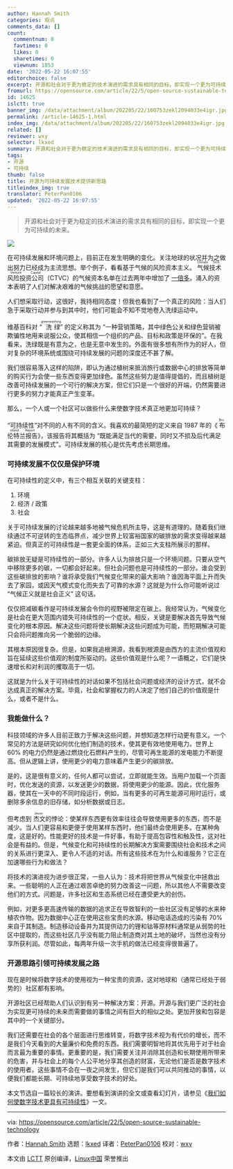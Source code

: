 ```yaml
---
author: Hannah Smith
categories: 观点
comments_data: []
count:
  commentnum: 0
  favtimes: 0
  likes: 0
  sharetimes: 0
  viewnum: 1853
date: '2022-05-22 16:07:55'
editorchoice: false
excerpt: 开源和社会对于更为稳定的技术演进的需求具有相同的目标，即实现一个更为可持续的未来。
fromurl: https://opensource.com/article/22/5/open-source-sustainable-technology
id: 14625
islctt: true
banner_img: /data/attachment/album/202205/22/160753zekl2094033e4igr.jpg
permalink: /article-14625-1.html
index_img: /data/attachment/album/202205/22/160753zekl2094033e4igr.jpg.thumb.jpg
related: []
reviewer: wxy
selector: lkxed
summary: 开源和社会对于更为稳定的技术演进的需求具有相同的目标，即实现一个更为可持续的未来。
tags:
- 开源
- 可持续
thumb: false
title: 开源为可持续发展技术提供新思路
titleindex_img: true
translator: PeterPan0106
updated: '2022-05-22 16:07:55'
---
```



> 
> 开源和社会对于更为稳定的技术演进的需求具有相同的目标，即实现一个更为可持续的未来。
> 
> 
> 


![](/data/attachment/album/202205/22/160753zekl2094033e4igr.jpg)


在可持续发展和环境问题上，目前正在发生明确的变化。关注地球的状况并为之做出努力已经成为主流思想。举个例子，看看基于气候的风险资本主义。<ruby> 气候技术风险投资公司 <rt>  Climate Tech Venture Capital </rt></ruby>（CTVC）的气候资本名单在过去两年中增加了 [一倍多](https://climatetechvc.substack.com/p/-a-running-list-of-climate-tech-vcs?s=w)。涌入的资本表明了人们对解决艰难的气候挑战的愿望和意愿。


人们想采取行动，这很好，我持相同态度！但我也看到了一个真正的风险：当人们急于采取行动并参与到其中时，他们可能会不知不觉地卷入洗绿运动中。


维基百科对 “<ruby> 洗绿 <rt>  greenwashing </rt></ruby>” 的定义称其为 “一种营销策略，其中绿色公关和绿色营销被欺骗性地用来说服公众，使其相信一个组织的产品、目标和政策是环保的”。在我看来，洗绿既是有意为之，也是无意中发生的。外面有很多想有所作为的好人，但对复杂的环境系统或围绕可持续发展的问题的深度还不甚了解。


我们很容易落入这样的陷阱，即认为通过植树来抵消旅行或数据中心的排放等简单的购买行为会使一些东西变得更加绿色。虽然这些努力是值得提倡的，而且植树是改善可持续发展的一个可行的解决方案，但它们只是一个很好的开端，仍然需要进行更多的努力才能真正产生变革。


那么，一个人或一个社区可以做些什么来使数字技术真正地更加可持续？


“可持续性”对不同的人有不同的含义。我喜欢的最简短的定义来自 1987 年的《<ruby> 布伦特兰报告 <rt>  Bruntland Report </rt></ruby>》，该报告将其概括为 “既能满足当代的需要，同时又不损及后代满足其需要的发展模式”。可持续发展的核心是优先考虑长期思维。


### 可持续发展不仅仅是保护环境


在可持续性的定义中，有三个相互关联的关键支柱：


1. 环境
2. 经济 / 政策
3. 社会


关于可持续发展的讨论越来越多地被气候危机所主导，这是有道理的。随着我们继续通过不可逆转的生态临界点，减少世界上较富裕国家的碳排放的需求变得越来越紧迫。但真正的可持续性是一套更全面的体系，正如三大支柱所展示的那样。


碳排放无疑是可持续性的一部分。许多人认为排放只是一个环境问题。只要从空气中移除更多的碳，一切都会好起来。但社会问题也是可持续性的一部分。谁会受到这些碳排放的影响？谁将承受我们气候变化带来的最大影响？谁因海平面上升而失去了家园，或因天气模式变化而失去了可靠的水源？这就是为什么你可能听说过 “气候正义就是社会正义” 这句话。


仅仅把减碳看作是可持续发展会令你的视野被限定在碳上。我经常认为，气候变化是社会在更大范围内错失可持续性的一个症状。相反，关键是要解决首先导致气候变化的根本原因。解决这些问题将使长期解决这些问题成为可能，而短期解决可能只会将问题推向另一个脆弱的边缘。


其根本原因很复杂。但是，如果我追根溯源，我看到根源是由西方的主流价值观和旨在延续这些价值观的制度所驱动的。这些价值观是什么呢？一语概之，它们是快速增长和对利润的攫取高于一切。


这就是为什么关于可持续性的对话如果不包括社会问题或经济的设计方式，就不会达成真正的解决方案。毕竟，社会和掌握权力的人决定了他们自己的价值观是什么，或者不是什么。


### 我能做什么？


科技领域的许多人目前正致力于解决这些问题，并想知道怎样行动更有意义。一个常见的方法是研究如何优化他们制造的技术，使其更有效地使用电力。世界上 60% 的电力仍然是通过燃烧化石燃料产生的，尽管可再生能源的发电能力不断提高。但从逻辑上讲，使用更少的电力意味着产生更少的碳排放。


是的，这是很有意义的，任何人都可以尝试，立即就能生效。当用户加载一个页面时，优化发送的资源，以发送更少的数据，将使用更少的能源。因此，优化服务器，使其在一天中的不同时段运行，例如，当有更多的可再生能源可用时运行，或删除多余信息的旧存储，如分析数据或日志。


但考虑到<ruby> 杰文 <rt>  Jevon </rt></ruby>的悖论：使某样东西更有效率往往会导致使用更多的东西，而不是减少。当人们更容易和更便于使用某样东西时，他们最终会使用更多。在某种角度，这是好的。性能更好的技术是一件好事，有助于提高包容性和触及性，这对社会是有益的。但是，气候变化和可持续性的长期解决方案需要围绕社会和技术之间的关系进行更深入、更令人不适的对话。所有这些技术在为什么和谁服务？它正在加速哪些行为和做法？


将技术的演进视为进步很正常，一些人认为：技术将把世界从气候变化中拯救出来。一些聪明的人正在通过艰苦卓绝的努力改善这一问题，所以其他人不需要改变他们的方式。问题是，许多社区和生态系统已经在遭受更大的创伤。


例如，对更多更高速传输的数据的追求正在导致智利的一些社区没有足够的水来种植农作物。因为数据中心正在使用这些宝贵的水源。移动电话造成的污染有 70% 来自于其制造。制造移动设备并为其提供动力的锂和钴等原材料通常是从弱势的社区中提取的，而这些社区几乎没有能力阻止制造商对其土地的破坏，当然也没有分享所获利润。尽管如此，每两年升级一次手机的做法已经变得很普遍了。


### 开源思路引领可持续发展之路


现在是时候将数字技术的使用视为一种宝贵的资源，这对地球和（通常已经处于弱势的）社区都有影响。


开源社区已经帮助人们认识到有另一种解决方案：开源。开源与我们更广泛的社会为实现更可持续的未来而需要做的事情之间有巨大的相似之处。更加开放和包容是其中的一个关键部分。


我们还需要在社会的各个层面进行思维转变，将数字技术视为有代价的增长，而不是我们今天看到的大量廉价和免费的东西。我们需要明智地将其优先用于对于社会而言最为重要的事情。更重要的是，我们需要关注并消除其创造和长期使用所带来的危害，并与社会上的每个人公平地分享其创造的财富，无论他们是否是数字技术的使用者。这些事情不会在一夜之间发生，但它们是我们可以共同推动的事情，以便我们都能长期、可持续地享受数字技术的好处。


本文节选自一篇较长的演讲。要想看到演讲的全文或查看幻灯片，请参见《[我们如何使数字技术更具有可持续性](https://opcan.co.uk/talk/wordfest-live-2022)》一文。




---


via: <https://opensource.com/article/22/5/open-source-sustainable-technology>


作者：[Hannah Smith](https://opensource.com/users/hanopcan) 选题：[lkxed](https://github.com/lkxed) 译者：[PeterPan0106](https://github.com/PeterPan0106) 校对：[wxy](https://github.com/wxy)


本文由 [LCTT](https://github.com/LCTT/TranslateProject) 原创编译，[Linux中国](https://linux.cn/) 荣誉推出